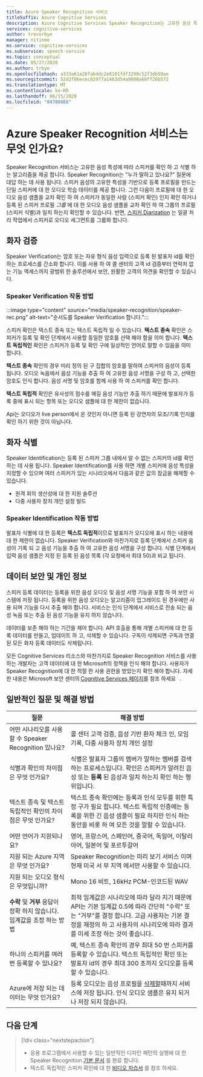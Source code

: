 ```yaml
---
title: Azure Speaker Recognition 서비스
titleSuffix: Azure Cognitive Services
description: Azure Cognitive Services Speaker Recognition는 고유한 음성 특성에 따라 스피커를 확인 하 고 식별 하는 알고리즘을 제공 합니다. Speaker Recognition는 "누가 말하고 있나요?" 질문에 대답 하는 데 사용 됩니다.
services: cognitive-services
author: trevorbye
manager: nitinme
ms.service: cognitive-services
ms.subservice: speech-service
ms.topic: conceptual
ms.date: 05/27/2020
ms.author: trbye
ms.openlocfilehash: a333a61a28fabddc2e8101fdf3290c52f3db59ae
ms.sourcegitcommit: 52d2f06ecec82977a1463d54a9000a68ff26b572
ms.translationtype: MT
ms.contentlocale: ko-KR
ms.lasthandoff: 06/15/2020
ms.locfileid: "84780888"
---
```

# <a name="what-is-the-azure-speaker-recognition-service"></a>Azure Speaker Recognition 서비스는 무엇 인가요?

Speaker Recognition 서비스는 고유한 음성 특성에 따라 스피커를 확인 하 고 식별 하는 알고리즘을 제공 합니다. Speaker Recognition는 "누가 말하고 있나요?" 질문에 대답 하는 데 사용 됩니다. 스피커 음성의 고유한 특성을 기반으로 등록 프로필을 만드는 단일 스피커에 대 한 오디오 학습 데이터를 제공 합니다. 그런 다음이 프로필에 대 한 오디오 음성 샘플을 교차 확인 하 여 스피커가 동일한 사람 (스피커 확인) 인지 확인 하거나 등록 된 스피커 프로필 *그룹* 에 대 한 오디오 음성 샘플을 교차 확인 하 여 그룹의 프로필 (스피커 식별)과 일치 하는지 확인할 수 있습니다. 반면, [스피커 Diarization](batch-transcription.md#speaker-separation-diarization) 는 일괄 처리 작업에서 스피커로 오디오 세그먼트를 그룹화 합니다.

## <a name="speaker-verification"></a>화자 검증

Speaker Verification는 암호 또는 자유 형식 음성 입력으로 등록 된 발표자 id를 확인 하는 프로세스를 간소화 합니다. 이를 사용 하 여 콜 센터의 고객 id 검증부터 연락처 없는 기능 액세스까지 광범위 한 솔루션에서 보안, 원활한 고객의 의견을 확인할 수 있습니다.

### <a name="how-does-speaker-verification-work"></a>Speaker Verification 작동 방법

:::image type="content" source="media/speaker-recognition/speaker-rec.png" alt-text="순서도를 Speaker Verification 합니다.":::

스피커 확인은 텍스트 종속 또는 텍스트 독립적 일 수 있습니다. **텍스트 종속** 확인은 스피커가 등록 및 확인 단계에서 사용할 동일한 암호를 선택 해야 함을 의미 합니다. **텍스트 독립적인** 확인은 스피커가 등록 및 확인 구에 일상적인 언어로 말할 수 있음을 의미 합니다.

**텍스트 종속** 확인의 경우 미리 정의 된 구 집합의 암호를 말하여 스피커의 음성이 등록 됩니다. 오디오 녹음에서 음성 기능을 추출 하 여 고유한 음성 서명을 구성 하 고, 선택한 암호도 인식 합니다. 음성 서명 및 암호를 함께 사용 하 여 스피커를 확인 합니다. 

**텍스트 독립적** 확인은 유사성의 점수를 매길 음성 기능만 추출 하기 때문에 발표자가 등록 중에 표시 되는 항목 또는 오디오 샘플에 대 한 제한이 없습니다. 

Api는 오디오가 live person에서 온 것인지 아니면 등록 된 강연자의 모조/기록 인지를 확인 하기 위한 것이 아닙니다. 

## <a name="speaker-identification"></a>화자 식별

Speaker Identification는 등록 된 스피커 그룹 내에서 알 수 없는 스피커의 id를 확인 하는 데 사용 됩니다. Speaker Identification를 사용 하면 개별 스피커에 음성 특성을 지정할 수 있으며 여러 스피커가 있는 시나리오에서 다음과 같은 값의 잠금을 해제할 수 있습니다.

* 원격 회의 생산성에 대 한 지원 솔루션 
* 다중 사용자 장치 개인 설정 빌드

### <a name="how-does-speaker-identification-work"></a>Speaker Identification 작동 방법

발표자 식별에 대 한 등록은 **텍스트 독립적**이므로 발표자가 오디오에 표시 하는 내용에 대 한 제한이 없습니다. Speaker Verification와 마찬가지로 등록 단계에서 스피커 음성이 기록 되 고 음성 기능을 추출 하 여 고유한 음성 서명을 구성 합니다. 식별 단계에서 입력 음성 샘플은 지정 된 등록 된 음성 목록 (각 요청에서 최대 50)과 비교 됩니다.

## <a name="data-security-and-privacy"></a>데이터 보안 및 개인 정보

스피커 등록 데이터는 등록을 위한 음성 오디오 및 음성 서명 기능을 포함 하 여 보안 시스템에 저장 됩니다. 등록을 위한 음성 오디오는 알고리즘이 업그레이드 된 경우에만 사용 되며 기능을 다시 추출 해야 합니다. 서비스는 인식 단계에서 서비스로 전송 되는 음성 녹음 또는 추출 된 음성 기능을 유지 하지 않습니다. 

데이터를 보존 해야 하는 기간을 제어 합니다. API 호출을 통해 개별 스피커에 대 한 등록 데이터를 만들고, 업데이트 하 고, 삭제할 수 있습니다. 구독이 삭제되면 구독과 연결된 모든 화자 등록 데이터도 삭제됩니다. 

모든 Cognitive Services 리소스와 마찬가지로 Speaker Recognition 서비스를 사용 하는 개발자는 고객 데이터에 대 한 Microsoft의 정책을 인식 해야 합니다. 사용자가 Speaker Recognition에 대 한 적절 한 사용 권한을 받았는지 확인 해야 합니다. 자세한 내용은 Microsoft 보안 센터의 [Cognitive Services 페이지](https://azure.microsoft.com/support/legal/cognitive-services-compliance-and-privacy/)를 참조 하세요   . 

## <a name="common-questions-and-solutions"></a>일반적인 질문 및 해결 방법

| 질문 | 해결 방법 |
|---------|----------|
| 어떤 시나리오를 사용할 수 Speaker Recognition 있나요? | 콜 센터 고객 검증, 음성 기반 환자 체크 인, 모임 기록, 다중 사용자 장치 개인 설정|
| 식별과 확인의 차이점은 무엇 인가요? | 식별은 발표자 그룹의 멤버가 말하는 멤버를 검색 하는 프로세스입니다. 확인은 스피커가 알려진 음성 또는 **등록** 된 음성과 일치 하는지 확인 하는 행위입니다.|
| 텍스트 종속 및 텍스트 독립적인 확인의 차이점은 무엇 인가요? | 텍스트 종속 확인에는 등록과 인식 모두를 위한 특정 구가 필요 합니다. 텍스트 독립적 인증에는 등록을 위한 긴 음성 샘플이 필요 하지만 인식 하는 동안을 비롯 하 여 모든 것을 말할 수 있습니다.|
| 어떤 언어가 지원되나요? | 영어, 프랑스어, 스페인어, 중국어, 독일어, 이탈리아어, 일본어 및 포르투갈어 |
| 지원 되는 Azure 지역은 무엇 인가요? | Speaker Recognition는 미리 보기 서비스 이며 현재 미국 서 부 지역 에서만 사용할 수 있습니다.|
| 지원 되는 오디오 형식은 무엇입니까? | Mono 16 비트, 16kHz PCM-인코드된 WAV |
| **수락** 및 **거부** 응답이 정확 하지 않습니다. 임계값을 조정 하는 방법 | 최적 임계값은 시나리오에 따라 달라 지기 때문에 API는 기본 임계값 0.5에 따라 간단히 "수락" 또는 "거부"를 결정 합니다. 고급 사용자는 기본 결정을 재정의 하 고 사용자의 시나리오에 따라 결과를 미세 조정 하는 것이 좋습니다. |
| 하나의 스피커를 여러 번 등록할 수 있나요? | 예, 텍스트 종속 확인의 경우 최대 50 번 스피커를 등록할 수 있습니다. 텍스트 독립적인 확인 또는 발표자 id의 경우 최대 300 초까지 오디오를 등록할 수 있습니다. |
| Azure에 저장 되는 데이터는 무엇 인가요? | 등록 오디오는 음성 프로필을 [삭제할](speaker-recognition-basics.md#deleting-voice-profile-enrollments)때까지 서비스에 저장 됩니다. 인식 오디오 샘플은 유지 되거나 저장 되지 않습니다. |

## <a name="next-steps"></a>다음 단계

> [!div class="nextstepaction"]
> * 응용 프로그램에서 사용할 수 있는 일반적인 디자인 패턴의 실행에 대 한 Speaker Recognition [기본 문서](speaker-recognition-basics.md) 를 완료 합니다.
> * 텍스트 독립적인 스피커 확인에 대 한 [비디오 자습서](https://azure.microsoft.com/resources/videos/speaker-recognition-text-independent-verification-developer-tutorial/) 를 참조 하세요.
